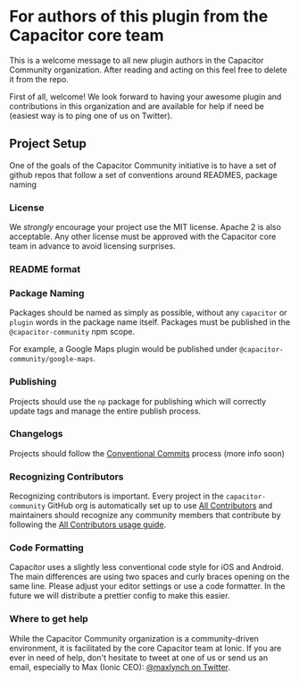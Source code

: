 # For authors of this plugin from the Capacitor core team

This is a welcome message to all new plugin authors in the Capacitor Community organization. After reading and acting on this feel free to delete it from the repo.

First of all, welcome! We look forward to having your awesome plugin and contributions in this organization and are available for help if need be (easiest way is to ping one of us on Twitter).

## Project Setup

One of the goals of the Capacitor Community initiative is to have a set of github repos that follow a set of conventions around READMES, package naming

### License

We _strongly_ encourage your project use the MIT license. Apache 2 is also acceptable. Any other license must be approved with the Capacitor core team in advance to avoid licensing surprises.

### README format

### Package Naming

Packages should be named as simply as possible, without any `capacitor` or `plugin` words in the package name itself. Packages must be published in the `@capacitor-community` npm scope.

For example, a Google Maps plugin would be published under `@capacitor-community/google-maps`.

### Publishing

Projects should use the `np` package for publishing which will correctly update tags and manage the entire publish process.

### Changelogs

Projects should follow the [Conventional Commits](https://www.conventionalcommits.org/en/v1.0.0/) process (more info soon)

### Recognizing Contributors

Recognizing contributors is important. Every project in the `capacitor-community` GitHub org is automatically set up to use [All Contributors](https://allcontributors.org/) and maintainers should recognize any community members that contribute by following the [All Contributors usage guide](https://allcontributors.org/docs/en/bot/usage).

### Code Formatting

Capacitor uses a slightly less conventional code style for iOS and Android. The main differences are using two spaces and curly braces opening on the same line. Please adjust your editor settings or use a code formatter. In the future we will distribute a prettier config to make this easier.

### Where to get help

While the Capacitor Community organization is a community-driven environment, it is facilitated by the core Capacitor team at Ionic. If you are ever in need of help, don't hesitate to tweet at one of us or send us an email, especially to Max (Ionic CEO): [@maxlynch on Twitter](https://twitter.com/maxlynch).
